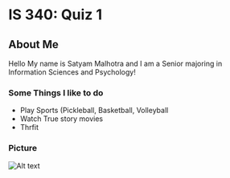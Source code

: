 # IS 340: Quiz 1
## About Me
Hello My name is Satyam Malhotra and I am a Senior majoring in Information Sciences and Psychology!
### Some Things I like to do
- Play Sports (Pickleball, Basketball, Volleyball
- Watch True story movies
- Thrfit
### Picture
![Alt text](https://www.google.com/url?sa=i&url=https%3A%2F%2Fcharacter-level.fandom.com%2Fwiki%2FSpider-Man_%2528Marvel_Comics%2529&psig=AOvVaw2vKJRm_euKmxOT8769jt8w&ust=1758383817018000&source=images&cd=vfe&opi=89978449&ved=0CBYQjRxqFwoTCIDqo6qY5Y8DFQAAAAAdAAAAABAE)
